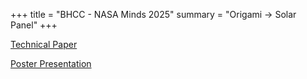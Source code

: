 +++
title = "BHCC - NASA Minds 2025"
summary = "Origami -> Solar Panel"
+++

[Technical Paper](./nasaminds.paper.pdf)

[Poster Presentation](./poster.paper.pdf)